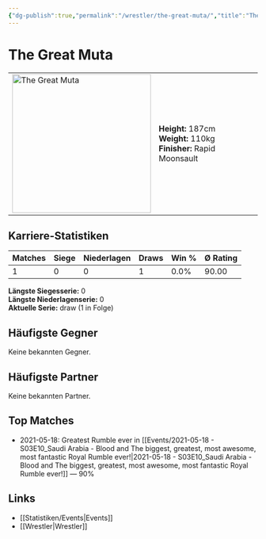 ```yaml
---
{"dg-publish":true,"permalink":"/wrestler/the-great-muta/","title":"The Great Muta","tags":["wrestler"],"noteIcon":""}
---
```



# The Great Muta

<table>
        <tr>
        <td><img src="https://github.com/CptSpaulding1980/choke-slam-wrestling/releases/download/images/The_Great_Muta.png" width="280" alt="The Great Muta"></td>
        <td>
        <b>Height:</b> 187cm<br>
        <b>Weight:</b> 110kg<br>
        <b>Finisher:</b> Rapid Moonsault<br>
        </td>
        </tr>
        </table>
        
## Karriere-Statistiken

| Matches | Siege | Niederlagen | Draws | Win % | Ø Rating |
|---------|-------|-------------|-------|-------|-----------|
| 1 | 0 | 0 | 1 | 0.0% | 90.00 |

**Längste Siegesserie:** 0<br>**Längste Niederlagenserie:** 0<br>**Aktuelle Serie:** draw (1 in Folge)


## Häufigste Gegner
Keine bekannten Gegner.

## Häufigste Partner
Keine bekannten Partner.

## Top Matches
- 2021-05-18: Greatest Rumble ever in [[Events/2021-05-18 - S03E10_Saudi Arabia - Blood and The biggest, greatest, most awesome, most fantastic Royal Rumble ever!\|2021-05-18 - S03E10_Saudi Arabia - Blood and The biggest, greatest, most awesome, most fantastic Royal Rumble ever!]] — 90%

## Links
- [[Statistiken/Events\|Events]]
- [[Wrestler\|Wrestler]]
